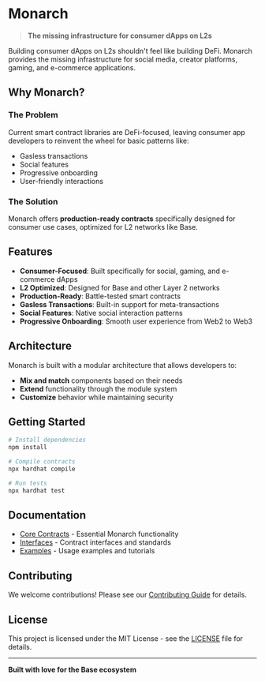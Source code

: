 # Monarch

> **The missing infrastructure for consumer dApps on L2s**

Building consumer dApps on L2s shouldn't feel like building DeFi. Monarch provides the missing infrastructure for social media, creator platforms, gaming, and e-commerce applications.

## Why Monarch?

### The Problem
Current smart contract libraries are DeFi-focused, leaving consumer app developers to reinvent the wheel for basic patterns like:
- Gasless transactions
- Social features  
- Progressive onboarding
- User-friendly interactions

### The Solution
Monarch offers **production-ready contracts** specifically designed for consumer use cases, optimized for L2 networks like Base.

## Features

- **Consumer-Focused**: Built specifically for social, gaming, and e-commerce dApps
- **L2 Optimized**: Designed for Base and other Layer 2 networks
- **Production-Ready**: Battle-tested smart contracts
- **Gasless Transactions**: Built-in support for meta-transactions
- **Social Features**: Native social interaction patterns
- **Progressive Onboarding**: Smooth user experience from Web2 to Web3

## Architecture

Monarch is built with a modular architecture that allows developers to:

- **Mix and match** components based on their needs
- **Extend** functionality through the module system
- **Customize** behavior while maintaining security

## Getting Started

```bash
# Install dependencies
npm install

# Compile contracts
npx hardhat compile

# Run tests
npx hardhat test
```

## Documentation

- [Core Contracts](./contracts/core/) - Essential Monarch functionality
- [Interfaces](./contracts/interfaces/) - Contract interfaces and standards
- [Examples](./examples/) - Usage examples and tutorials

## Contributing

We welcome contributions! Please see our [Contributing Guide](CONTRIBUTING.md) for details.

## License

This project is licensed under the MIT License - see the [LICENSE](LICENSE) file for details.

---

**Built with love for the Base ecosystem**